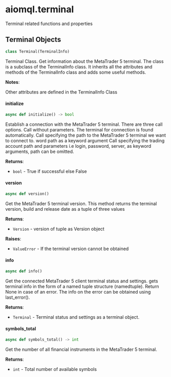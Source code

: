 <a id="aiomql.terminal"></a>

# aiomql.terminal

Terminal related functions and properties

<a id="aiomql.terminal.Terminal"></a>

## Terminal Objects

```python
class Terminal(TerminalInfo)
```

Terminal Class. Get information about the MetaTrader 5 terminal. The class is a subclass of the TerminalInfo
class. It inherits all the attributes and methods of the TerminalInfo class and adds some useful methods.

**Notes**:

  Other attributes are defined in the TerminalInfo Class

<a id="aiomql.terminal.Terminal.initialize"></a>

#### initialize

```python
async def initialize() -> bool
```

Establish a connection with the MetaTrader 5 terminal. There are three call options. Call without parameters.
The terminal for connection is found automatically. Call specifying the path to the MetaTrader 5 terminal we
want to connect to. word path as a keyword argument Call specifying the trading account path and parameters
i.e login, password, server, as keyword arguments, path can be omitted.

**Returns**:

- `bool` - True if successful else False

<a id="aiomql.terminal.Terminal.version"></a>

#### version

```python
async def version()
```

Get the MetaTrader 5 terminal version. This method returns the terminal version, build and release date as
a tuple of three values

**Returns**:

- `Version` - version of tuple as Version object
  

**Raises**:

- `ValueError` - If the terminal version cannot be obtained

<a id="aiomql.terminal.Terminal.info"></a>

#### info

```python
async def info()
```

Get the connected MetaTrader 5 client terminal status and settings. gets terminal info in the form of a
named tuple structure (namedtuple). Return None in case of an error. The info on the error can be
obtained using last_error().

**Returns**:

- `Terminal` - Terminal status and settings as a terminal object.

<a id="aiomql.terminal.Terminal.symbols_total"></a>

#### symbols\_total

```python
async def symbols_total() -> int
```

Get the number of all financial instruments in the MetaTrader 5 terminal.

**Returns**:

- `int` - Total number of available symbols

